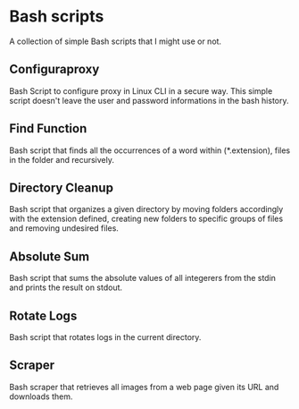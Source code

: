# Bash scripts

A collection of simple Bash scripts that I might use or not. 

## Configuraproxy

Bash Script to configure proxy in Linux CLI in a secure way. This simple script doesn't leave the user and password informations in the bash history.


## Find Function

Bash script that finds all the occurrences of a word within (*.extension), files in the folder and recursively.

## Directory Cleanup

Bash script that organizes a given directory by moving folders accordingly with the extension defined, creating new folders to specific groups of files and removing undesired files.

## Absolute Sum

Bash script that sums the absolute values of all integerers from the stdin and prints the result on stdout. 

## Rotate Logs

Bash script that rotates logs in the current directory. 

## Scraper

Bash scraper that retrieves all images from a web page given its URL and downloads them.
